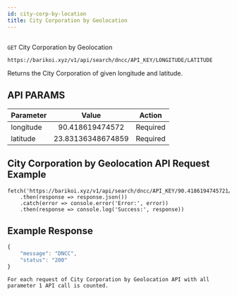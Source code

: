 ```yaml
---
id: city-corp-by-location
title: City Corporation by Geolocation
---
```

##
```GET``` City Corporation by Geolocation

```
https://barikoi.xyz/v1/api/search/dncc/API_KEY/LONGITUDE/LATITUDE
```
Returns the City Corporation of given longitude and latitude.

## API PARAMS

| Parameter     | Value             | Action        |
| ------------- |:-------------:    | ------------- | 
| longitude     | 90.418619474572   |  Required     | 
| latitude      | 23.83136348674859 |  Required     |

## City Corporation by Geolocation API Request Example

``` Js                                    
fetch('https://barikoi.xyz/v1/api/search/dncc/API_KEY/90.4186194745721/23.83136348674859')
    .then(response => response.json())
    .catch(error => console.error('Error:', error))
    .then(response => console.log('Success:', response))
```

## Example Response

``` js
{
    "message": "DNCC",
    "status": "200"
}
```
```For each request of City Corporation by Geolocation API with all parameter 1 API call is counted.```